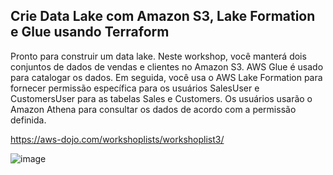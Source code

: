 ## Crie Data Lake com Amazon S3, Lake Formation e Glue usando Terraform

Pronto para construir um data lake. 
Neste workshop, você manterá dois conjuntos de dados de vendas e clientes no Amazon S3. AWS Glue é usado para catalogar os dados. Em seguida, você usa o AWS Lake Formation para fornecer permissão específica para os usuários SalesUser e CustomersUser para as tabelas Sales e Customers. Os usuários usarão o Amazon Athena para consultar os dados de acordo com a permissão definida.

https://aws-dojo.com/workshoplists/workshoplist3/

![image](https://github.com/cristiano-sancho-ferreira/aws-dojo-datalake-with-s3-lakeformation-glue/assets/63261829/98bcc391-4ad8-45e3-8569-726857d8f71f)



